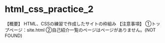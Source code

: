 # html_css_practice_2
【概要】
HTML、CSSの練習で作成したサイトの枠組み
【注意事項】
①トップページ：site.html
②自己紹介一覧のページはページがありません。(NOT FOUND)
